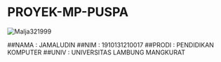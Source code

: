 # PROYEK-MP-PUSPA
<p align="left"> <img src="https://miro.medium.com/max/875/1*ivSTmdxoOWOEwj26KFMhFg.jpeg" alt="Malja321999" /> </p>

##NAMA  : JAMALUDIN
##NIM   : 1910131210017
##PRODI : PENDIDIKAN KOMPUTER
##UNIV    : UNIVERSITAS LAMBUNG MANGKURAT
